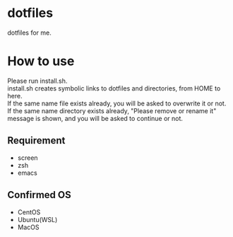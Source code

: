 # dotfiles

dotfiles for me.

# How to use

Please run install.sh.  
install.sh creates symbolic links to dotfiles and directories, from HOME to here.  
If the same name file exists already, you will be asked to overwrite it or not.  
If the same name directory exists already, "Please remove or rename it" message is shown, and you will be asked to continue or not.  

## Requirement

* screen
* zsh
* emacs

## Confirmed OS

* CentOS
* Ubuntu(WSL)
* MacOS